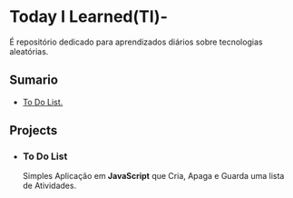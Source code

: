 # Today I Learned(TI)-
É repositório dedicado para aprendizados diários sobre tecnologias aleatórias.

<h2>Sumario</h2>
  <ul>
    <li><a href="#todolist">To Do List.</a></li>
  </ul>
 
 
 <h2>Projects</h2>
 <ul>
  <li><h3><p id="todolist">To Do List</p></h3></li>
    <dl><p>Simples Aplicação em <strong>JavaScript</strong> que Cria, Apaga e Guarda uma lista de Atividades.</p></dl>
  </ul>
